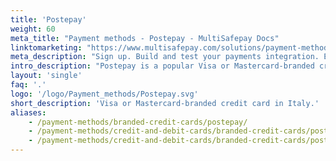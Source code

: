 ```yaml
---
title: 'Postepay'
weight: 60
meta_title: "Payment methods - Postepay - MultiSafepay Docs"
linktomarketing: "https://www.multisafepay.com/solutions/payment-methods/postepay"
meta_description: "Sign up. Build and test your payments integration. Explore our products and services. Use our API Reference, SDKs, and wrappers. Get support."
intro_description: "Postepay is a popular Visa or Mastercard-branded credit card in Italy. An additional layer of security is provided by Verified by Visa or or MasterCard SecureCode (branded versions of 3D Secure), which require cardholders to verify their identity."
layout: 'single'
faq: '.'
logo: '/logo/Payment_methods/Postepay.svg' 
short_description: 'Visa or Mastercard-branded credit card in Italy.'
aliases: 
    - /payment-methods/branded-credit-cards/postepay/
    - /payment-methods/credit-and-debit-cards/branded-credit-cards/postepay/
    - /payment-methods/credit-and-debit-cards/branded-credit-cards/postepay/
---
```





